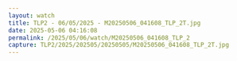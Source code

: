 ```yaml
---
layout: watch
title: TLP2 - 06/05/2025 - M20250506_041608_TLP_2T.jpg
date: 2025-05-06 04:16:08
permalink: /2025/05/06/watch/M20250506_041608_TLP_2
capture: TLP2/2025/202505/20250505/M20250506_041608_TLP_2T.jpg
---
```

